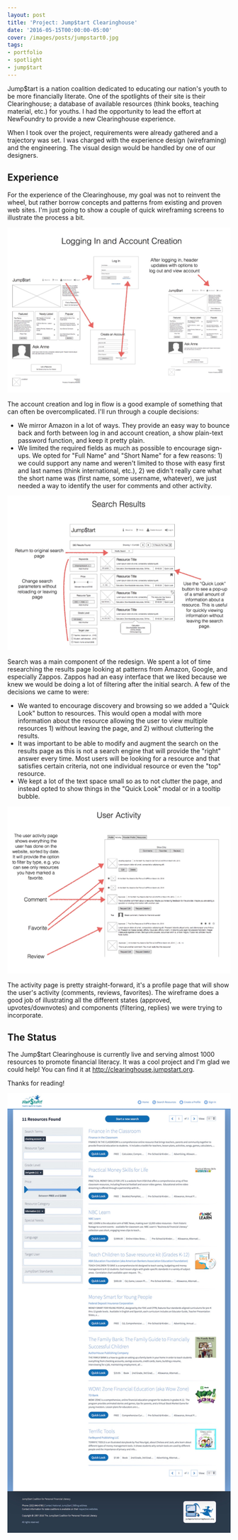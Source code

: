 ```yaml
---
layout: post
title: 'Project: Jump$tart Clearinghouse'
date: '2016-05-15T00:00:00-05:00'
cover: /images/posts/jumpstart0.jpg
tags:
- portfolio
- spotlight
- jump$tart
---
```


Jump$tart is a nation coalition dedicated to educating our nation's youth to be more financially literate. One of the spotlights of their site is their Clearinghouse; a database of available resources (think books, teaching material, etc.) for youths. I had the opportunity to lead the effort at NewFoundry to provide a new Clearinghouse experience.

When I took over the project, requirements were already gathered and a trajectory was set. I was charged with the experience design (wireframing) and the engineering. The visual design would be handled by one of our designers.

## Experience

For the experience of the Clearinghouse, my goal was not to reinvent the wheel, but rather borrow concepts and patterns from existing and proven web sites. I'm just going to show a couple of quick wireframing screens to illustrate the process a bit.

![Jump$tart Account Creation](/images/posts/jumpstart1.jpg)

The account creation and log in flow is a good example of something that can often be overcomplicated. I'll run through a couple decisions:

- We mirror Amazon in a lot of ways. They provide an easy way to bounce back and forth between log in and account creation, a show plain-text password function, and keep it pretty plain.
- We limited the required fields as much as possible to encourage sign-ups. We opted for "Full Name" and "Short Name" for a few reasons: 1) we could support any name and weren't limited to those with easy first and last names (think international, etc.), 2) we didn't really care what the short name was (first name, some username, whatever), we just needed a way to identify the user for comments and other activity.

![Jump$tart Search Results](/images/posts/jumpstart2.jpg)

Search was a main component of the redesign. We spent a lot of time researching the results page looking at patterns from Amazon, Google, and especially Zappos. Zappos had an easy interface that we liked because we knew we would be doing a lot of filtering after the initial search. A few of the decisions we came to were:

- We wanted to encourage discovery and browsing so we added a "Quick Look" button to resources. This would open a modal with more information about the resource allowing the user to view multiple resources 1) without leaving the page, and 2) without cluttering the results.
- It was important to be able to modify and augment the search on the results page as this is not a search engine that will provide the "right" answer every time. Most users will be looking for a resource and that satisfies certain criteria, not one individual resource or even the "top" resource.
- We kept a lot of the text space small so as to not clutter the page, and instead opted to show things in the "Quick Look" modal or in a tooltip bubble.

![Jump$tart User Activity](/images/posts/jumpstart3.jpg)

The activity page is pretty straight-forward, it's a profile page that will show the user's activity (comments, reviews, favorites). The wireframe does a good job of illustrating all the different states (approved, upvotes/downvotes) and components (filtering, replies) we were trying to incorporate.

## The Status

The Jump$tart Clearinghouse is currently live and serving almost 1000 resources to promote financial literacy. It was a cool project and I'm glad we could help! You can find it at <http://clearinghouse.jumpstart.org>.

Thanks for reading!

![Jump$tart](/images/posts/jumpstart0.jpg)
